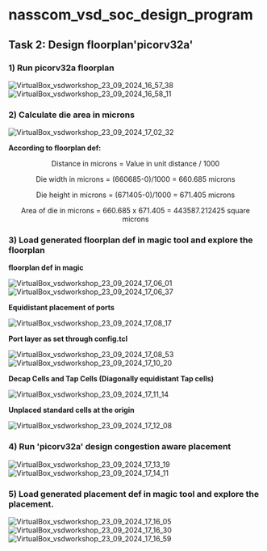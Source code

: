 # nasscom_vsd_soc_design_program
## Task 2: Design floorplan'picorv32a'
### 1) Run picorv32a floorplan

![VirtualBox_vsdworkshop_23_09_2024_16_57_38](https://github.com/user-attachments/assets/090b3c30-5b8a-4b59-b9e2-65ac38c7a58b)
![VirtualBox_vsdworkshop_23_09_2024_16_58_11](https://github.com/user-attachments/assets/3daff1cd-b2b3-4e57-8b03-6e8fd81294d0)

### 2) Calculate die area in microns  
![VirtualBox_vsdworkshop_23_09_2024_17_02_32](https://github.com/user-attachments/assets/42966701-aeba-4599-80bc-1998d655a7e2)  


**According to floorplan def:**  

<div align="center">
    
Distance in microns = Value in unit distance / 1000  
    
Die width in microns = (660685-0)/1000 = 660.685 microns  
    
Die height in microns = (671405-0)/1000 = 671.405 microns  
    
Area of die in microns = 660.685 x 671.405 = 443587.212425 square microns  
</div>    

### 3) Load generated floorplan def in magic tool and explore the floorplan  
 **floorplan def in magic**  
 
![VirtualBox_vsdworkshop_23_09_2024_17_06_01](https://github.com/user-attachments/assets/59461f4a-4123-48d2-b9e2-81c4dd410836)
![VirtualBox_vsdworkshop_23_09_2024_17_06_37](https://github.com/user-attachments/assets/7d331556-375f-4db9-85c5-4b057b232841)

 **Equidistant placement of ports**  
 
![VirtualBox_vsdworkshop_23_09_2024_17_08_17](https://github.com/user-attachments/assets/9ce8bc6e-8c22-4924-aa61-cc8f028a6413)

 **Port layer as set through config.tcl**  
 
![VirtualBox_vsdworkshop_23_09_2024_17_08_53](https://github.com/user-attachments/assets/5f1e37fd-1a15-4bef-a378-4d4a8362f549)
![VirtualBox_vsdworkshop_23_09_2024_17_10_20](https://github.com/user-attachments/assets/3cc3cde6-febb-4801-9725-6e96f2be5cf4)


 **Decap Cells and Tap Cells (Diagonally equidistant Tap cells)**  
 
![VirtualBox_vsdworkshop_23_09_2024_17_11_14](https://github.com/user-attachments/assets/3bef197f-1700-4677-a348-5cb75b657e37)


 **Unplaced standard cells at the origin**  
 
![VirtualBox_vsdworkshop_23_09_2024_17_12_08](https://github.com/user-attachments/assets/7882c59c-2ad9-46b8-9488-c0f28179b0c1)


 ### 4) Run 'picorv32a' design congestion aware placement  
 
![VirtualBox_vsdworkshop_23_09_2024_17_13_19](https://github.com/user-attachments/assets/b5ab0001-3474-492b-a17b-cfd48ae71ee8)
![VirtualBox_vsdworkshop_23_09_2024_17_14_11](https://github.com/user-attachments/assets/e750bba1-14ec-491b-971b-93a6536666a3)


 ### 5) Load generated placement def in magic tool and explore the placement.  
![VirtualBox_vsdworkshop_23_09_2024_17_16_05](https://github.com/user-attachments/assets/83b3e7a7-6153-46bf-b72c-f1d4507df0d2)
![VirtualBox_vsdworkshop_23_09_2024_17_16_30](https://github.com/user-attachments/assets/33970f07-6a5d-4643-8182-66b364a57ee3)
![VirtualBox_vsdworkshop_23_09_2024_17_16_59](https://github.com/user-attachments/assets/0b16b6b6-3d71-4169-afa4-73b353e36028)

